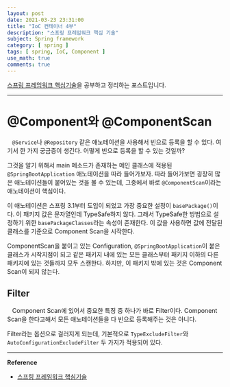 ```yaml
---
layout: post
date: 2021-03-23 23:31:00
title: "IoC 컨테이너 4부"
description: "스프링 프레임워크 핵심 기술"
subject: Spring framework
category: [ spring ]
tags: [ spring, IoC, Component ]
use_math: true
comments: true
---
```


[스프링 프레임워크 핵심기술](https://www.inflearn.com/course/spring-framework_core/dashboard)을 공부하고 정리하는 포스트입니다.

---

# @Component와 @ComponentScan

&nbsp;&nbsp;&nbsp;`@Service`나 `@Repository` 같은 애노테이션을 사용해서 빈으로 등록을 할 수 있다. 여기서 한 가지 궁금증이 생긴다. 어떻게 빈으로 등록을 할 수 있는 것일까?

그것을 알기 위해서 main 메소드가 존재하는 메인 클래스에 적용된 `@SpringBootApplication` 애노테이션을 따라 들어가보자. 따라 들어가보면 굉장히 많은 애노테이션들이 붙어있는 것을 볼 수 있는데, 그중에서 바로 `@ComponentScan`이라는 애노테이션이 핵심이다.

이 애노테이션은 스프링 3.1부터 도입이 되었고 가장 중요한 설정이 `basePackage()`이다. 이 패키지 값은 문자열인데 TypeSafe하지 않다. 그래서 TypeSafe한 방법으로 설정하기 위한 `basePackageClasses`라는 속성이 존재한다. 이 값을 사용하면 값에 전달된 클래스를 기준으로 Component Scan을 시작한다.

ComponentScan을 붙이고 있는 Configuration, `@SpringBootApplication`이 붙은 클래스가 시작지점이 되고 같은 패키지 내에 있는 모든 클래스부터 패키지 이하의 다른 패키지에 있는 것들까지 모두 스캔한다. 하지만, 이 패키지 밖에 있는 것은 Component Scan이 되지 않는다.

## Filter

&nbsp;&nbsp;&nbsp;Component Scan에 있어서 중요한 특징 중 하나가 바로 Filter이다. Component Scan을 한다고해서 모든 애노테이션들을 다 빈으로 등록해주는 것은 아니다.

Filter라는 옵션으로 걸러지게 되는데, 기본적으로 `TypeExcludeFilter`와 `AutoConfigurationExcludeFilter` 두 가지가 적용되어 있다.


---
**Reference**
+ [스프링 프레임워크 핵심기술](https://www.inflearn.com/course/spring-framework_core/dashboard)
